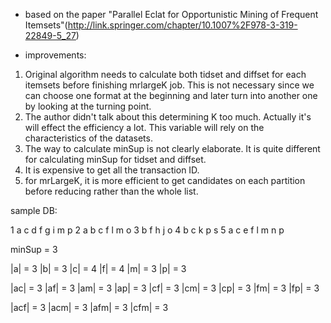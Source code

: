 * based on the paper "Parallel Eclat for Opportunistic Mining of Frequent Itemsets"(http://link.springer.com/chapter/10.1007%2F978-3-319-22849-5_27)

* improvements:
1. Original algorithm needs to calculate both tidset and diffset for each itemsets before finishing mrlargeK job. This is not necessary since we can choose one format at the beginning and later turn into another one by looking at the turning point.
2. The author didn't talk about this determining K too much. Actually it's will effect the efficiency a lot. This variable will rely on the characteristics of the datasets. 
3. The way to calculate minSup is not clearly elaborate. It is quite different for calculating minSup for tidset and diffset.
4. It is expensive to get all the transaction ID.
5. for mrLargeK, it is more efficient to get candidates on each partition before reducing rather than the whole list.

sample DB:

1 a   c d   f g   i       m     p
2 a b c     f           l m   o
3   b       f   h   j         o
4   b c               k         p   s
5 a   c   e f           l m n   p

minSup = 3

|a| = 3
|b| = 3
|c| = 4
|f| = 4
|m| = 3
|p| = 3

|ac| = 3
|af| = 3
|am| = 3
|ap| = 3
|cf| = 3
|cm| = 3
|cp| = 3
|fm| = 3
|fp| = 3

|acf| = 3
|acm| = 3
|afm| = 3
|cfm| = 3 
